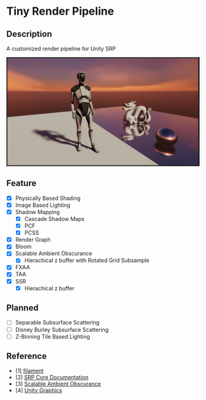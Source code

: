 # Tiny Render Pipeline

## Description

A customized render pipeline for Unity SRP

![TinyRenderPipeline](TinyRenderPipeline.png)

## Feature

- [x] Physically Based Shading
- [x] Image Based Lighting
- [x] Shadow Mapping
  - [x] Cascade Shadow Maps
  - [x] PCF
  - [x] PCSS
- [x] Render Graph
- [x] Bloom
- [x] Scalable Ambient Obscurance
  - [x] Hierachical z buffer with Rotated Grid Subsample
- [x] FXAA
- [x] TAA
- [x] SSR
  - [x] Hierachical z buffer

## Planned

- [ ] Separable Subsurface Scattering
- [ ] Disney Burley Subsurface Scattering
- [ ] Z-Binning Tile Based Lighting

## Reference

- [1] [filament](https://github.com/google/filament)
- [2] [SRP Core Documentation](https://docs.unity3d.com/Packages/com.unity.render-pipelines.core@latest)
- [3] [Scalable Ambient Obscurance](https://research.nvidia.com/publication/2012-06_scalable-ambient-obscurance)
- [4] [Unity Graphics](https://github.com/Unity-Technologies/Graphics)
